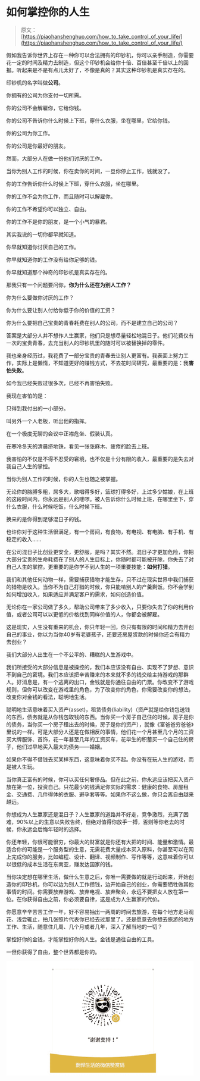 # 如何掌控你的人生

> 原文：[https://piaohanshenghuo.com/how_to_take_control_of_your_life/](https://piaohanshenghuo.com/how_to_take_control_of_your_life/)

假如我告诉你世界上存在一种你可以合法拥有的印钞机，你可以亲手制造，你需要花一定的时间及精力去制造，但这个印钞机会给你十倍、百倍甚至千倍以上的回报。听起来是不是有点儿太好了，不像是真的？其实这种印钞机是真实存在的。

印钞机的名字叫做**公司**。

你拥有的公司为你支付一切所需。

你的公司不会解雇你，它给你钱。

你的公司不告诉你什么时候上下班，穿什么衣服，坐在哪里，它给你钱。

你的公司为你工作。

你的公司是你最好的朋友。

然而，大部分人在做一份他们讨厌的工作。

当你为别人工作的时候，你在卖你的时间，一旦你停止工作，钱就没了。

你的工作告诉你什么时候上下班，穿什么衣服，坐在哪里。

你的工作不会为你工作，而且随时可以解雇你。

你的工作不希望你可以独立、自由。

你的工作不是你的朋友，是一个小气的暴君。

其实我说的一切你都早就知道。

你早就知道你讨厌自己的工作。

你早就知道你的工作没有给你足够的钱。

你早就知道那个神奇的印钞机是真实存在的。

那我只有一个问题要问你，**你为什么还在为别人工作？**

你为什么要做你讨厌的工作？

你为什么要让别人付给你低于你的价值的工资？

你为什么要把自己宝贵的青春耗费在别人的公司，而不是建立自己的公司？

答案是大部分人并不想作人生赢家，他们只是想尽量轻松地混日子。他们花费仅有一次的宝贵青春，去充当别人的印钞机里的随时可以被替换掉的零件。

我也亲身经历过，我花费了一部分宝贵的青春去让别人更富有。我表面上努力工作，实际上是懒惰，不知道更好的赚钱方式，不去花时间研究，最重要的是：我**害怕失败**。

如今我已经失败过很多次，已经不再害怕失败。

我现在害怕的是：

只得到我付出的一小部分。

叫另外一个人老板，听出他的指挥。

在一个极度无聊的会议中正襟危坐、假装认真。

在寒冷冬天的清晨挤地铁，看见一张张麻木、疲倦的脸去上班。

我害怕的不仅是不得不忍受的窘境，也不仅是十分有限的收入，最重要的是失去对我自己人生的掌控。

当你为别人工作的时候，你的人生也随之被掌握。

无论你的胳膊多粗，屌多大，歌唱得多好，篮球打得多好，上过多少姑娘，在上班的这段时间内，你永远是别人的喽啰。被人告诉你什么时候上班，在哪里坐下，穿什么衣服，什么时候吃饭，什么时候下班。

换来的是你得到足够混日子的钱。

也许你对于这种生活很满足，有一个房间，有食物，有电视、有电脑、有手机、有稳定的收入……

在公司混日子比创业更安全，更舒服，是吗？其实不然。混日子才更加危险，你把大部分宝贵的生命耗费在了别人的人生目标上，你随时都可能被开除，你失去了对自己人生的掌控。更重要的是你学不到人生的一项重要技能：**如何打猎**。

我们和其他任何动物一样，需要捕获猎物才能生存，只不过在现实世界中我们捕获的猎物是收入。当你不为自己打猎的时候，你只能啃别人的产羹剩饭。你不会学到如何增加收入，如果适应并满足客户的需求，如何创造价值。

无论你在一家公司做了多久，帮助公司带来了多少收入，只要你失去了你的利用价值，或者公司可以以更低的价格找到同样价值的人，你都会被解雇。

这是现实，人生没有重来的机会，你只年轻一回，你只有有限的时间和精力去开创自己的事业，你以为当你40岁有老婆孩子，还要还房屋贷款的时候你还会有精力去创业？

我们大部分人出生在一个不公平的、糟糕的人生游戏中。

我们所接受的大部分信息是被操控的，我们本应该没有自由、实现不了梦想、意识不到自己的窘境。我们本应该把辛苦赚来的本来就不多的钱交给主持游戏的那群人。好消息是，有一个逃离的出口，金钱就是你通往自由的门票。你改变不了游戏规则，但你可以改变在游戏里的角色，为了改变你的角色，你需要改变你的想法，改变你对金钱的看法，聪明地生活。

聪明地生活意味着买入资产(asset)，租赁债务(liability)（资产就是给你钱包送钱的东西，债务就是从你钱包取钱的东西。当你买一个房子自己住的时候，房子是你的债务，当你买一个房子租出去的时候，房子是你的资产），就像《富爸爸穷爸爸》里说的一样。可是大部分人还是在做相反的事情，他们花一个月甚至几个月的工资买大牌服饰、首饰，花一年甚至几年的工资买车，花毕生的积蓄买一个自己住的房子，他们过早地买入最大的债务——婚姻。

如果你不得不借钱去买某样东西，这意味着你买不起。你没有在玩人生的游戏，而是被人生玩。

当你真正富有的时候，你可以买任何奢侈品。但在此之前，你永远应该把买入资产放在第一位，投资自己。只花最少的钱满足你实际的需求：健康的食物、房屋租金、交通费、几件得体的衣服、避孕套等等。如果你不这么做，你只会离自由越来越远。

你想成为人生赢家还是混日子？人生赢家的道路并不好走，竞争激烈，充满了困难，90%以上的生意以失败告终，但绝对值得你放手一搏，否则等你老去的时候，你永远会后悔年轻时的选择。

你还年轻，你很可能很穷，你最大的财富就是你还有大把的时间、能量和激情。最适合你的可能是一个服务型的生意，无需花费大量成本买入原料，你甚至可以在网上完成你的服务，比如编程、设计、翻译、视频制作、写作等等，这意味着你可以以很低的成本生活在东南亚，赚发达国家的钱。

当你决定想在哪里生活，做什么生意之后，你唯一需要做的就是行动起来，开始创造你的印钞机，你可以边为别人工作攒钱，边开始自己的创业，你需要牺牲做其他事情的时间。你需要放弃游戏、放弃电视、放弃聚会，永远不要把女人放在第一位。在你获得自由之前，你必须要自律，这是成为人生赢家的代价。

你愿意辛辛苦苦工作一年，好不容易抽出一两周的时间去旅游，在每个地方走马观花、浅尝辄止，拍几张照片代表你已经去过那里了。还是愿意去你想去旅游的地方工作、生活，随意住几周、几个月或者几年，深入了解当地的一切？

掌控好你的金钱，才能掌控好你的人生。金钱是通往自由的工具。

一但你获得了自由，整个世界都是你的。

![](img/253ab21a9c1e16853784357fbee5c563.png)

